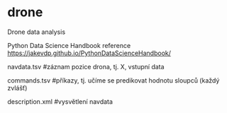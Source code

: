 # drone

Drone data analysis

Python Data Science Handbook reference
https://jakevdp.github.io/PythonDataScienceHandbook/

navdata.tsv #záznam pozice drona, tj. X, vstupní data

commands.tsv #příkazy, tj. učíme se predikovat hodnotu sloupců (každý zvlášť)

description.xml #vysvětlení navdata